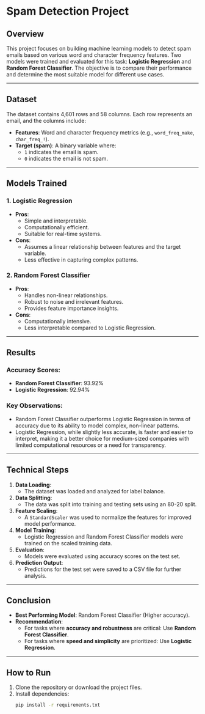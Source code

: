 # Spam Detection Project

## Overview
This project focuses on building machine learning models to detect spam emails based on various word and character frequency features. Two models were trained and evaluated for this task: **Logistic Regression** and **Random Forest Classifier**. The objective is to compare their performance and determine the most suitable model for different use cases.

---

## Dataset
The dataset contains 4,601 rows and 58 columns. Each row represents an email, and the columns include:
- **Features**: Word and character frequency metrics (e.g., `word_freq_make`, `char_freq_!`).
- **Target (spam)**: A binary variable where:
  - `1` indicates the email is spam.
  - `0` indicates the email is not spam.

---

## Models Trained
### 1. Logistic Regression
- **Pros**:
  - Simple and interpretable.
  - Computationally efficient.
  - Suitable for real-time systems.
- **Cons**:
  - Assumes a linear relationship between features and the target variable.
  - Less effective in capturing complex patterns.

### 2. Random Forest Classifier
- **Pros**:
  - Handles non-linear relationships.
  - Robust to noise and irrelevant features.
  - Provides feature importance insights.
- **Cons**:
  - Computationally intensive.
  - Less interpretable compared to Logistic Regression.

---

## Results
### Accuracy Scores:
- **Random Forest Classifier**: 93.92%
- **Logistic Regression**: 92.94%

### Key Observations:
- Random Forest Classifier outperforms Logistic Regression in terms of accuracy due to its ability to model complex, non-linear patterns.
- Logistic Regression, while slightly less accurate, is faster and easier to interpret, making it a better choice for medium-sized companies with limited computational resources or a need for transparency.

---

## Technical Steps
1. **Data Loading**:
   - The dataset was loaded and analyzed for label balance.
2. **Data Splitting**:
   - The data was split into training and testing sets using an 80-20 split.
3. **Feature Scaling**:
   - A `StandardScaler` was used to normalize the features for improved model performance.
4. **Model Training**:
   - Logistic Regression and Random Forest Classifier models were trained on the scaled training data.
5. **Evaluation**:
   - Models were evaluated using accuracy scores on the test set.
6. **Prediction Output**:
   - Predictions for the test set were saved to a CSV file for further analysis.

---

## Conclusion
- **Best Performing Model**: Random Forest Classifier (Higher accuracy).
- **Recommendation**: 
  - For tasks where **accuracy and robustness** are critical: Use **Random Forest Classifier**.
  - For tasks where **speed and simplicity** are prioritized: Use **Logistic Regression**.

---

## How to Run
1. Clone the repository or download the project files.
2. Install dependencies:
   ```bash
   pip install -r requirements.txt
